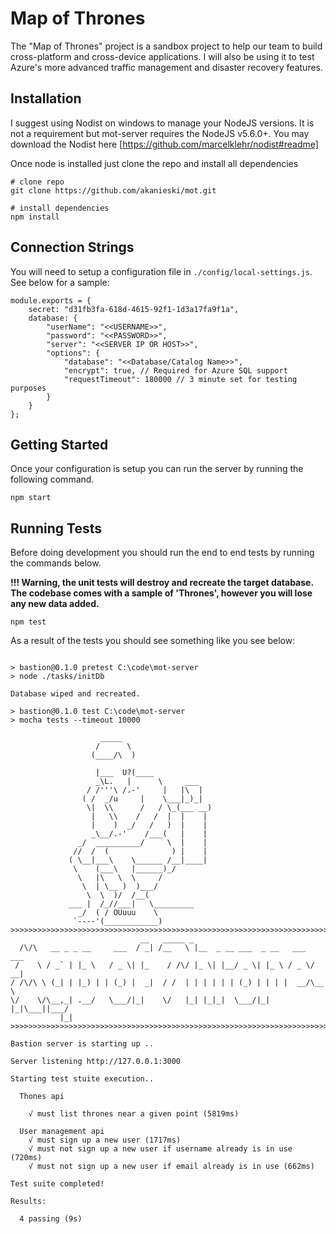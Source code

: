 # Map of Thrones
The "Map of Thrones" project is a sandbox project to help our team to build cross-platform and cross-device applications. I will also be using it to test Azure's more advanced traffic management and disaster recovery features.

## Installation
I suggest using Nodist on windows to manage your NodeJS versions. It is not a requirement but mot-server requires the NodeJS v5.6.0+. You may download the Nodist here [https://github.com/marcelklehr/nodist#readme]

Once node is installed just clone the repo and install all dependencies

```
# clone repo
git clone https://github.com/akanieski/mot.git

# install dependencies
npm install
```

## Connection Strings
You will need to setup a configuration file in `./config/local-settings.js`. See below for a sample:

```
module.exports = {
    secret: "d31fb3fa-618d-4615-92f1-1d3a17fa9f1a",
    database: {
        "userName": "<<USERNAME>>",
        "password": "<<PASSWORD>>",
        "server": "<<SERVER IP OR HOST>>",
        "options": {
            "database": "<<Database/Catalog Name>>",
            "encrypt": true, // Required for Azure SQL support
            "requestTimeout": 180000 // 3 minute set for testing purposes
        }
    }
};
```

## Getting Started
Once your configuration is setup you can run the server by running the following command.
```
npm start
```

## Running Tests
Before doing development you should run the end to end tests by running the commands below.

**!!! Warning, the unit tests will destroy and recreate the target database. The codebase comes with a sample of 'Thrones', however you will lose any new data added.**

```
npm test
```
As a result of the tests you should see something like you see below:
```

> bastion@0.1.0 pretest C:\code\mot-server
> node ./tasks/initDb

Database wiped and recreated.

> bastion@0.1.0 test C:\code\mot-server
> mocha tests --timeout 10000

                    _____
                   /      \
                  (____/\  )

                   |___  U?(____
                   _\L.   |      \     ___
                 / /'''\ /.-'     |   |\  |
                ( /  _/u     |    \___|_)_|
                 \|  \\      /   / \_(___ __)
                  |   \\    /   /  |  |    |
                  |    )  _/   /   )  |    |
                  _\__/.-'    /___(   |    |
               _/  __________/     \  |    |
              //  /  (              ) |    |
             ( \__|___\    \______ /__|____|
              \    (___\   |______)_/
               \   |\   \  \     /
                \  | \__ )  )___/
                 \  \  )/  /__(
             ___ |  /_//___|   \_________
               _/  ( / OUuuu    \
              `----'(____________)
>>>>>>>>>>>>>>>>>>>>>>>>>>>>>>>>>>>>>>>>>>>>>>>>>>>>>>>>>>>>>>>>>>>>>>>>>
                             __   _____ _
  /\/\   __ _ _ __     ___  / _| /__   \ |__  _ __ ___  _ __   ___  ___
 /    \ / _` | |_ \   / _ \| |_    / /\/ |_ \| |__/ _ \| |_ \ / _ \/ __|
/ /\/\ \ (_| | |_) | | (_) |  _|  / /  | | | | | | (_) | | | |  __/\__ \
\/    \/\__,_| .__/   \___/|_|    \/   |_| |_|_|  \___/|_| |_|\___||___/
           |_|
>>>>>>>>>>>>>>>>>>>>>>>>>>>>>>>>>>>>>>>>>>>>>>>>>>>>>>>>>>>>>>>>>>>>>>>>>

Bastion server is starting up ..

Server listening http://127.0.0.1:3000

Starting test stuite execution..

  Thones api

    √ must list thrones near a given point (5819ms)

  User management api
    √ must sign up a new user (1717ms)
    √ must not sign up a new user if username already is in use (720ms)
    √ must not sign up a new user if email already is in use (662ms)

Test suite completed!

Results:

  4 passing (9s)
```
